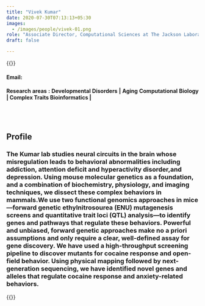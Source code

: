 ```yaml
---
title: "Vivek Kumar"
date: 2020-07-30T07:13:13+05:30
images:
  - /images/people/vivek-01.png
role: "Associate Director, Computational Sciences at The Jackson Laboratory"
draft: false

---
```


{{<rawhtml>}} 
<div align="justify">
<h4>Email: </h4>
<h4>Research areas : Developmental Disorders | Aging Computational Biology | Complex Traits Bioinformatics | </h4><br>
</div>
<br>
<div>
	<h2>Profile</h2>
	<h3>
		The Kumar lab studies neural circuits in the brain whose misregulation leads to behavioral abnormalities including addiction, attention deficit and hyperactivity disorder,and depression. Using mouse molecular genetics as a foundation, and a combination of biochemistry, physiology, and imaging techniques, we dissect these complex behaviors in mammals.We use two functional genomics approaches in mice—forward genetic ethylnitrosourea (ENU) mutagenesis screens and quantitative trait loci (QTL) analysis—to identify genes and pathways that regulate these behaviors. Powerful and unbiased, forward genetic approaches make no a priori assumptions and only require a clear, well-defined assay for gene discovery. We have used a high-throughput screening pipeline to discover mutants for cocaine response and open-field behavior. Using physical mapping followed by next-generation sequencing, we have identified novel genes and alleles that regulate cocaine response and anxiety-related behaviors.
	<br>
</div>

{{</rawhtml>}}